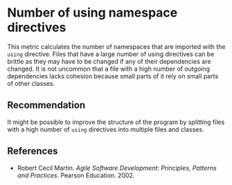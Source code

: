 # Number of using namespace directives
This metric calculates the number of namespaces that are imported with the `using` directive. Files that have a large number of using directives can be brittle as they may have to be changed if any of their dependencies are changed. It is not uncommon that a file with a high number of outgoing dependencies lacks cohesion because small parts of it rely on small parts of other classes.


## Recommendation
It might be possible to improve the structure of the program by splitting files with a high number of `using` directives into multiple files and classes.


## References
* Robert Cecil Martin. *Agile Software Development: Principles, Patterns and Practices*. Pearson Education. 2002.
